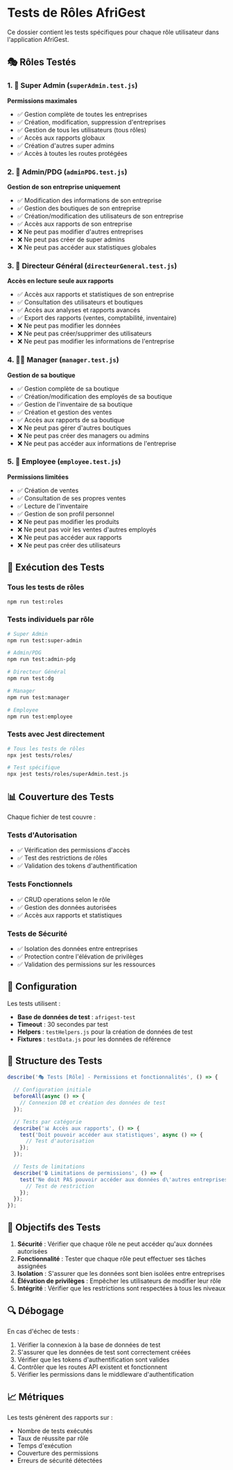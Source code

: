 # Tests de Rôles AfriGest

Ce dossier contient les tests spécifiques pour chaque rôle utilisateur dans l'application AfriGest.

## 🎭 Rôles Testés

### 1. 👑 Super Admin (`superAdmin.test.js`)
**Permissions maximales**
- ✅ Gestion complète de toutes les entreprises
- ✅ Création, modification, suppression d'entreprises
- ✅ Gestion de tous les utilisateurs (tous rôles)
- ✅ Accès aux rapports globaux
- ✅ Création d'autres super admins
- ✅ Accès à toutes les routes protégées

### 2. 👔 Admin/PDG (`adminPDG.test.js`)
**Gestion de son entreprise uniquement**
- ✅ Modification des informations de son entreprise
- ✅ Gestion des boutiques de son entreprise
- ✅ Création/modification des utilisateurs de son entreprise
- ✅ Accès aux rapports de son entreprise
- ❌ Ne peut pas modifier d'autres entreprises
- ❌ Ne peut pas créer de super admins
- ❌ Ne peut pas accéder aux statistiques globales

### 3. 🎯 Directeur Général (`directeurGeneral.test.js`)
**Accès en lecture seule aux rapports**
- ✅ Accès aux rapports et statistiques de son entreprise
- ✅ Consultation des utilisateurs et boutiques
- ✅ Accès aux analyses et rapports avancés
- ✅ Export des rapports (ventes, comptabilité, inventaire)
- ❌ Ne peut pas modifier les données
- ❌ Ne peut pas créer/supprimer des utilisateurs
- ❌ Ne peut pas modifier les informations de l'entreprise

### 4. 👨‍💼 Manager (`manager.test.js`)
**Gestion de sa boutique**
- ✅ Gestion complète de sa boutique
- ✅ Création/modification des employés de sa boutique
- ✅ Gestion de l'inventaire de sa boutique
- ✅ Création et gestion des ventes
- ✅ Accès aux rapports de sa boutique
- ❌ Ne peut pas gérer d'autres boutiques
- ❌ Ne peut pas créer des managers ou admins
- ❌ Ne peut pas accéder aux informations de l'entreprise

### 5. 👷 Employee (`employee.test.js`)
**Permissions limitées**
- ✅ Création de ventes
- ✅ Consultation de ses propres ventes
- ✅ Lecture de l'inventaire
- ✅ Gestion de son profil personnel
- ❌ Ne peut pas modifier les produits
- ❌ Ne peut pas voir les ventes d'autres employés
- ❌ Ne peut pas accéder aux rapports
- ❌ Ne peut pas créer des utilisateurs

## 🚀 Exécution des Tests

### Tous les tests de rôles
```bash
npm run test:roles
```

### Tests individuels par rôle
```bash
# Super Admin
npm run test:super-admin

# Admin/PDG
npm run test:admin-pdg

# Directeur Général
npm run test:dg

# Manager
npm run test:manager

# Employee
npm run test:employee
```

### Tests avec Jest directement
```bash
# Tous les tests de rôles
npx jest tests/roles/

# Test spécifique
npx jest tests/roles/superAdmin.test.js
```

## 📊 Couverture des Tests

Chaque fichier de test couvre :

### Tests d'Autorisation
- ✅ Vérification des permissions d'accès
- ✅ Test des restrictions de rôles
- ✅ Validation des tokens d'authentification

### Tests Fonctionnels
- ✅ CRUD operations selon le rôle
- ✅ Gestion des données autorisées
- ✅ Accès aux rapports et statistiques

### Tests de Sécurité
- ✅ Isolation des données entre entreprises
- ✅ Protection contre l'élévation de privilèges
- ✅ Validation des permissions sur les ressources

## 🔧 Configuration

Les tests utilisent :
- **Base de données de test** : `afrigest-test`
- **Timeout** : 30 secondes par test
- **Helpers** : `testHelpers.js` pour la création de données de test
- **Fixtures** : `testData.js` pour les données de référence

## 📝 Structure des Tests

```javascript
describe('🎭 Tests [Rôle] - Permissions et fonctionnalités', () => {
  
  // Configuration initiale
  beforeAll(async () => {
    // Connexion DB et création des données de test
  });

  // Tests par catégorie
  describe('📊 Accès aux rapports', () => {
    test('Doit pouvoir accéder aux statistiques', async () => {
      // Test d'autorisation
    });
  });

  // Tests de limitations
  describe('🔒 Limitations de permissions', () => {
    test('Ne doit PAS pouvoir accéder aux données d\'autres entreprises', async () => {
      // Test de restriction
    });
  });
});
```

## 🎯 Objectifs des Tests

1. **Sécurité** : Vérifier que chaque rôle ne peut accéder qu'aux données autorisées
2. **Fonctionnalité** : Tester que chaque rôle peut effectuer ses tâches assignées
3. **Isolation** : S'assurer que les données sont bien isolées entre entreprises
4. **Élévation de privilèges** : Empêcher les utilisateurs de modifier leur rôle
5. **Intégrité** : Vérifier que les restrictions sont respectées à tous les niveaux

## 🔍 Débogage

En cas d'échec de tests :

1. Vérifier la connexion à la base de données de test
2. S'assurer que les données de test sont correctement créées
3. Vérifier que les tokens d'authentification sont valides
4. Contrôler que les routes API existent et fonctionnent
5. Vérifier les permissions dans le middleware d'authentification

## 📈 Métriques

Les tests génèrent des rapports sur :
- Nombre de tests exécutés
- Taux de réussite par rôle
- Temps d'exécution
- Couverture des permissions
- Erreurs de sécurité détectées
